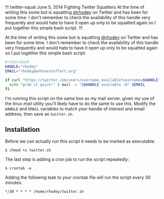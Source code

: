 !!!
twitter-squat
June 5, 2014
Fighting Twitter Squatters
At the time of writing this some bot is squatting [@rhodey](http://twitter.com/rhodey) on Twitter and has been for some time. I don't remember to check the availability of this handle very frequently and would hate to have it open up only to be squatted again so I put together this simple bash script.
!!!


At the time of writing this some bot is squatting [@rhodey](http://twitter.com/rhodey) on Twitter and has been for some time. I don't remember to check the availability of this handle very frequently and would hate to have it open up only to be squatted again so I put together this simple bash script:

```bash
#!/bin/bash
HANDLE="rhodey"
EMAIL="rhodey@anhonesteffort.org"

if curl "https://twitter.com/users/username_available?username=$HANDLE" | grep "\"valid\":true"; then
  echo "grab it quick!" | mail -s "@$HANDLE available :D" $EMAIL
fi
```

I'm running this script on the same box as my mail server, given my use of the linux *mail* utility you'll likely have to do the same to use this. Modify the `HANDLE` and `EMAIL` variables to match your handle of interest and email address, then save as `twitter.sh`.


## Installation
Before we can actually run this script it needs to be marked as executable:

```
$ chmod +x twitter.sh
```

The last step is adding a cron job to run the script repeatedly:

```
$ crontab -e
```

Adding the following task to your crontab file will run the script every 30 minutes:

```
*/30 * * * * /home/rhodey/twitter.sh
```
